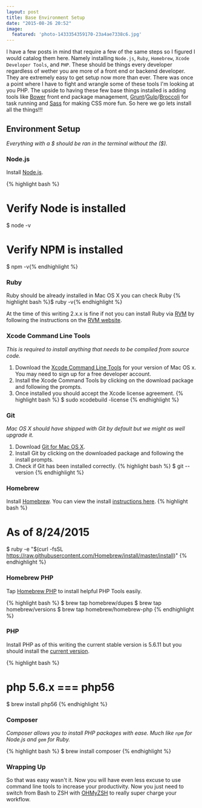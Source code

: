 ```yaml
---
layout: post
title: Base Environment Setup
date: "2015-08-26 20:52"
image:  featured: 'photo-1433354359170-23a4ae7338c6.jpg'
---
```


I have a few posts in mind that require a few of the same steps so I figured I would catalog them here. Namely installing `Node.js`, `Ruby`, `Homebrew`, `Xcode Developer Tools`, and `PHP`. These should be things every developer regardless of wether you are more of a front end or backend developer. They are extremely easy to get setup now more than ever. There was once a point where I have to fight and wrangle some of these tools I'm looking at you PHP. The upside to having these few base things installed is adding tools like [Bower](http://bower.io/) front end package management, [Grunt](http://gruntjs.com/)/[Gulp](http://gulpjs.com/)/[Broccoli](http://broccolijs.com/) for task running and [Sass](http://sass-lang.com/) for making CSS more fun. So here we go lets install all the things!!!

## Environment Setup
*Everything with a $ should be ran in the terminal without the ($).*

### Node.js

Install [Node.js](https://nodejs.org/).

{% highlight bash %}
# Verify Node is installed
$ node -v

# Verify NPM is installed
$ npm -v{% endhighlight %}

### Ruby

Ruby should be already installed in Mac OS X you can check Ruby
{% highlight bash %}$ ruby -v{% endhighlight %}

At the time of this writing 2.x.x is fine if not you can install Ruby via [RVM](https://rvm.io/) by following the instructions on the [RVM website](https://rvm.io/).

### Xcode Command Line Tools

*This is required to install anything that needs to be compiled from source code.*

1. Download the [Xcode Command Line Tools](https://developer.apple.com/downloads/) for your version of Mac OS x. You may need to sign up for a free developer account.
2. Install the Xcode Command Tools by clicking on the download package and following the prompts.
3. Once installed you should accept the Xcode license agreement.
{% highlight bash %}
$ sudo xcodebuild -license
{% endhighlight %}

### Git

*Mac OS X should have shipped with Git by default but we might as well upgrade it.*

1. Download [Git for Mac OS X](https://git-scm.com/download/mac).
2. Install Git by clicking on the downloaded package and following the install prompts.
3. Check if Git has been installed correctly.
{% highlight bash %}
$ git --version
{% endhighlight %}

### Homebrew

Install [Homebrew](http://brew.sh/).
You can view the install [instructions here](http://brew.sh/#install).
{% highlight bash %}
# As of 8/24/2015
$ ruby -e "$(curl -fsSL https://raw.githubusercontent.com/Homebrew/install/master/install)"
{% endhighlight %}

### Homebrew PHP

Tap [Homebrew PHP](https://github.com/Homebrew/homebrew-php) to install helpful PHP Tools easily.

{% highlight bash %}
$ brew tap homebrew/dupes
$ brew tap homebrew/versions
$ brew tap homebrew/homebrew-php
{% endhighlight %}

### PHP
Install PHP as of this writing the current stable version is 5.6.11 but you should install the [current version](http://php.net/releases/).

{% highlight bash %}
# php 5.6.x === php56
$ brew install php56
{% endhighlight %}

### Composer

*Composer allows you to install PHP packages with ease. Much like `npm` for Node.js and `gem` for Ruby.*

{% highlight bash %}
$ brew install composer
{% endhighlight %}


### Wrapping Up

So that was easy wasn't it. Now you will have even less excuse to use command line tools to increase your productivity. Now you just need to switch from Bash to ZSH with [OHMyZSH](http://ohmyz.sh/) to really super charge your workflow.